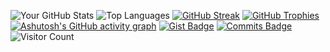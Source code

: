 ![Your GitHub Stats](https://github-readme-stats.vercel.app/api?username=yhkq1&show_icons=true&count_private=true&include_all_commits=true&theme=radical)
![Top Languages](https://github-readme-stats.vercel.app/api/top-langs/?username=yhkq1&layout=compact&theme=radical&langs_count=10)
[![GitHub Streak](https://streak-stats.demolab.com?user=yhkq1&theme=radical&hide_border=true)](https://git.io/streak-stats)
[![GitHub Trophies](https://github-profile-trophy.vercel.app/?username=yhkq1&theme=radical&no-frame=true&row=1&column=7)](https://github.com/ryo-ma/github-profile-trophy)
[![Ashutosh's GitHub activity graph](https://github-readme-activity-graph.vercel.app/graph?username=yhkq1&theme=dracula)](https://github.com/ashutosh00710/github-readme-activity-graph)
[![Gist Badge](https://github-readme-stats.vercel.app/api/gist?id=your_gist_id&theme=radical)](https://gist.github.com/yhkq1/your_gist_id)
[![Commits Badge](https://github-readme-activity-graph.vercel.app/graph?username=yhkq1&theme=react-dark&hide_border=true)](https://github.com/ashutosh00710/github-readme-activity-graph)
![Visitor Count](https://komarev.com/ghpvc/?username=yhkq1&style=flat-square&color=blue)
